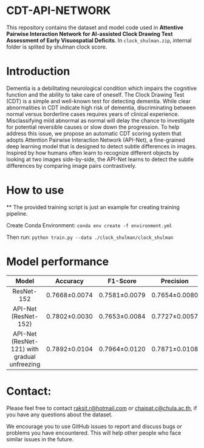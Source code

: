 # CDT-API-NETWORK

This repository contains the dataset and model code used in  **Attentive Pairwise Interaction Network for AI-assisted Clock Drawing Test Assessment of Early Visuospatial Deficits**.
In `clock_shulman.zip`, internal folder is splited by shulman clock score.

# Introduction
Dementia is a debilitating neurological condition which impairs the cognitive function and the ability to take care of oneself. The Clock Drawing Test (CDT) is a simple and well-known test for detecting dementia. While clear abnormalities in CDT indicate high risk of dementia, discriminating between normal versus borderline cases requires years of clinical experience. Misclassifying mild abnormal as normal will delay the chance to investigate for potential reversible causes or slow down the progression.
To help address this issue, we propose an automatic CDT scoring system that adopts Attention Pairwise Interaction Network (API-Net), a fine-grained deep learning model that is designed to detect subtle differences in images.
Inspired by how humans often learn to recognize different objects by looking at two images side-by-side, the API-Net learns to detect the subtle differences by comparing image pairs contrastively.

# How to use
** The provided training script is just an example for creating training pipeline.

Create Conda Environment:
` conda env create -f environment.yml `

Then run:
`python train.py --data ./clock_shulman/clock_shulman`

# Model performance
| Model | Accuracy | F1-Score | Precision | Recall |
| :-----: | :---: | :---: | :---: | :---: |
| ResNet-152  | 0.7668±0.0074  | 0.7581±0.0079   | 0.7654±0.0080   | 0.7668±0.0074   |
| API-Net (ResNet-152)  | 0.7802±0.0030 | 0.7653±0.0084 | 0.7727±0.0057 | 0.7743±0.0054 |
| API-Net (ResNet-121) with gradual unfreezing  | 0.7892±0.0104  | 0.7964±0.0120  | 0.7871±0.0108  | 0.7892±0.0104  |

# Contact:
Please feel free to contact raksit.r@hotmail.com or chaipat.c@chula.ac.th, if you have any questions about the dataset.

We encourage you to use GitHub issues to report and discuss bugs or problems you have encountered. This will help other people who face similar issues in the future.
